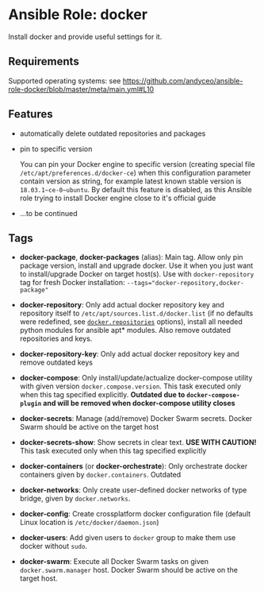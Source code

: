 # Ansible Role: docker

Install docker and provide useful settings for it.


## Requirements

Supported operating systems: see https://github.com/andyceo/ansible-role-docker/blob/master/meta/main.yml#L10


## Features

- automatically delete outdated repositories and packages

- pin to specific version

    You can pin your Docker engine to specific version (creating special file `/etc/apt/preferences.d/docker-ce`) when this configuration parameter contain version as string, for example latest known stable version is `18.03.1~ce-0~ubuntu`. By default this feature is disabled, as this Ansible role trying to install Docker engine close to it's official guide

- ...to be continued


## Tags

- **docker-package**, **docker-packages** (alias): Main tag. Allow only pin package version, install and upgrade docker. Use it when you just want to install/upgrade Docker on target host(s). Use with `docker-repository` tag for fresh Docker installation: `--tags="docker-repository,docker-package"`
- **docker-repository**: Only add actual docker repository key and repository itself to `/etc/apt/sources.list.d/docker.list` (if no defaults were redefined, see [`docker.repositories`](defaults/main.yml) options), install all needed python modules for ansible apt* modules. Also remove outdated repositories and keys.
- **docker-repository-key**: Only add actual docker repository key and remove outdated keys
- **docker-compose**: Only install/update/actualize docker-compose utility with given version `docker.compose.version`. This task executed only when this tag specified explicitly. **Outdated due to `docker-compose-plugin` and will be removed when docker-compose utility closes**
- **docker-secrets**: Manage (add/remove) Docker Swarm secrets. Docker Swarm should be active on the target host
- **docker-secrets-show**: Show secrets in clear text. **USE WITH CAUTION!** This task executed only when this tag specified explicitly

- **docker-containers** (or **docker-orchestrate**): Only orchestrate docker containers given by `docker.containers`. Outdated
- **docker-networks**: Only create user-defined docker networks of type bridge, given by `docker.networks`.
- **docker-config**: Create crossplatform docker configuration file (default Linux location is `/etc/docker/daemon.json`)
- **docker-users**: Add given users to `docker` group to make them use docker without `sudo`.
- **docker-swarm**: Execute all Docker Swarm tasks on given `docker.swarm.manager` host. Docker Swarm should be active on the target host.
